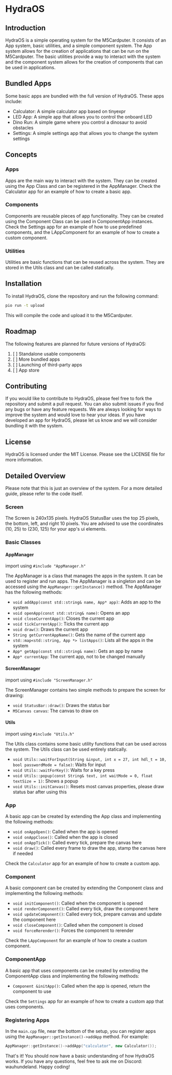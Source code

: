 # HydraOS
## Introduction
HydraOS is a simple operating system for the M5Cardputer. It consists of an App system, basic utilities, and a simple 
component system. The App system allows for the creation of applications that can be run on the M5Cardputer. The basic
utilities provide a way to interact with the system and the component system allows for the creation of components that
can be used in applications.
## Bundled Apps
Some basic apps are bundled with the full version of HydraOS. These apps include:
- Calculator: A simple calculator app based on tinyexpr
- LED App: A simple app that allows you to control the onboard LED
- Dino Run: A simple game where you control a dinosaur to avoid obstacles
- Settings: A simple settings app that allows you to change the system settings
## Concepts
### Apps
Apps are the main way to interact with the system. They can be created using the App Class and can be registered in the
AppManager. Check the Calculator app for an example of how to create a basic app.
### Components
Components are reusable pieces of app functionality. They can be created using the Component Class can be used in
ComponentApp instances. Check the Settings app for an example of how to use predefined components, and the LAppComponent
for an example of how to create a custom component.
### Utilities
Utilities are basic functions that can be reused across the system. They are stored in the Utils class and can be called
statically.
## Installation
To install HydraOS, clone the repository and run the following command:
```bash
pio run -t upload
```
This will compile the code and upload it to the M5Cardputer. 
## Roadmap
The following features are planned for future versions of HydraOS:
1. [ ] Standalone usable components
2. [ ] More bundled apps
3. [ ] Launching of third-party apps
4. [ ] App store
## Contributing
If you would like to contribute to HydraOS, please feel free to fork the repository and submit a pull request.
You can also submit issues if you find any bugs or have any feature requests.
We are always looking for ways to improve the system and would love to hear your ideas. If you have developed an app
for HydraOS, please let us know and we will consider bundling it with the system.

## License
HydraOS is licensed under the MIT License. Please see the LICENSE file for more information.

## Detailed Overview
Please note that this is just an overview of the system. For a more detailed guide, please refer to the code itself.
### Screen
The Screen is 240x135 pixels. HydraOS StatusBar uses the top 25 pixels, the bottom, left, and right 10 pixels. You are
advised to use the coordinates (10, 25) to (230, 125) for your app's ui elements.
### Basic Classes
#### AppManager
import using `#include "AppManager.h"`

The AppManager is a class that manages the apps in the system. It can be used to register and run apps. The AppManager
is a singleton and can be accessed using the `AppManager::getInstance()` method. The AppManager has the following methods:
- `void addApp(const std::string& name, App* app)`: Adds an app to the system
- `void openApp(const std::string& name)`: Opens an app
- `void closeCurrentApp()`: Closes the current app
- `void tickCurrentApp()`: Ticks the current app
- `void draw()`: Draws the current app
- `String getCurrentAppName()`: Gets the name of the current app
- `std::map<std::string, App *> listApps()`: Lists all the apps in the system
- `App* getApp(const std::string& name)`: Gets an app by name
- `App* currentApp`: The current app, not to be changed manually
#### ScreenManager
import using `#include "ScreenManager.h"`

The ScreenManager contains two simple methods to prepare the screen for drawing:
- `void StatusBar::draw()`: Draws the status bar
- `M5Canvas canvas`: The canvas to draw on
#### Utils
import using `#include "Utils.h"`

The Utils class contains some basic utility functions that can be used across the system. The Utils class can be used 
entirely statically.
- `void Utils::waitForInput(String &input, int x = 27, int hdl_t = 10, bool passwordMode = false)`: Waits for input
- `void Utils::waitForKey()`: Waits for a key press
- `void Utils::popup(const String& text, int waitMode = 0, float textSize = 1)`: Shows a popup
- `void Utils::initCanvas()`: Resets most canvas properties, please draw status bar after using this
### App
A basic app can be created by extending the App class and implementing the following methods:
- `void onAppOpen()`: Called when the app is opened
- `void onAppClose()`: Called when the app is closed
- `void onAppTick()`: Called every tick, prepare the canvas here
- `void draw()`: Called every frame to draw the app, stamp the canvas here if needed

Check the `Calculator` app for an example of how to create a custom app.

### Component
A basic component can be created by extending the Component class and implementing the following methods:
- `void initComponent()`: Called when the component is opened
- `void renderComponent()`: Called every tick, draw the component here
- `void updateComponent()`: Called every tick, prepare canvas and update the component here
- `void closeComponent()`: Called when the component is closed
- `void forceRerender()`: Forces the component to rerender

Check the `LAppComponent` for an example of how to create a custom component.

### ComponentApp
A basic app that uses components can be created by extending the ComponentApp class and implementing the following methods:
- `Component &initApp()`: Called when the app is opened, return the component to use

Check the `Settings` app for an example of how to create a custom app that uses components.

### Registering Apps
In the `main.cpp` file, near the bottom of the setup, you can register apps using the `AppManager::getInstance()->addApp` method. For example:
```cpp
AppManager::getInstance()->addApp("calculator", new Calculator());
```

That's it! You should now have a basic understanding of how HydraOS works. 
If you have any questions, feel free to ask me on Discord: wauhundeland. Happy coding! 

